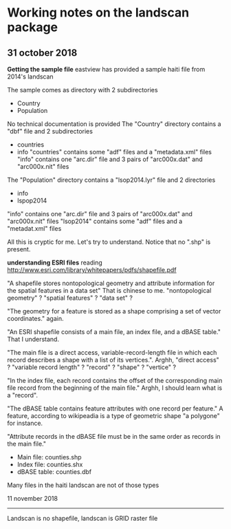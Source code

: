 Working notes on the landscan package
====================================

31 october 2018
----------------

**Getting the sample file**
eastview has provided a sample haiti file from 2014's landscan

The sample comes as directory with 2 subdirectories
- Country
- Population

No technical documentation is provided
The "Country" directory contains a "dbf" file and 2 subdirectories
- countries
- info
"countries" contains some "adf" files and a "metadata.xml" files
"info" contains one "arc.dir" file and 3 pairs of "arc000x.dat" and "arc000x.nit" files

The "Population" directory contains a "lsop2014.lyr" file and 2 directories
- info
- lspop2014

"info" contains one "arc.dir" file and 3 pairs of "arc000x.dat" and "arc000x.nit" files
"lsop2014" contains some "adf" files and a "metadat.xml" files

All this is cryptic for me. Let's try to understand. Notice that no ".shp" is present.

**understanding ESRI files**
reading http://www.esri.com/library/whitepapers/pdfs/shapefile.pdf

"A shapefile stores nontopological geometry and attribute information for the spatial features in a data set"
That is chinese to me. "nontopological geometry" ? "spatial features" ? "data set" ?

"The geometry for a feature is stored as a shape comprising a set of vector coordinates." again.

"An ESRI shapefile consists of a main file, an index file, and a dBASE table." That I understand.

"The main file is a direct access, variable-record-length file in which each record describes a shape with a list of its vertices.". Arghh, "direct access" ? "variable record length" ? "record" ? "shape" ? "vertice" ?

"In the index file, each record contains the offset of the corresponding main file record from the beginning of the main file." Arghh, I should learn what is a "record".

"The dBASE table contains feature attributes with one record per feature." A feature, according to wikipeadia is a type of geometric shape "a polygone" for instance.

"Attribute records in the dBASE file must be in the same order as records in the main file."

- Main file: counties.shp
- Index file: counties.shx
- dBASE table:   counties.dbf

Many files in the haiti landscan are not of those types

11 november 2018
__________________
Landscan is no shapefile, landscan is GRID raster file

